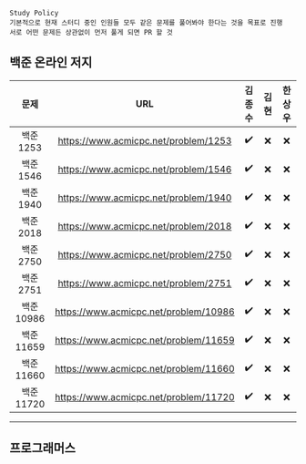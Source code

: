 ```
Study Policy
기본적으로 현재 스터디 중인 인원들 모두 같은 문제를 풀어봐야 한다는 것을 목표로 진행
서로 어떤 문제든 상관없이 먼저 풀게 되면 PR 할 것
```

## 백준 온라인 저지

| 문제 | URL | 김종수 | 김현 | 한상우| 
|:------------:|:-------------:|:-------------:|:-------------:|:-------------:|
|백준 1253  |https://www.acmicpc.net/problem/1253  |:heavy_check_mark:|:x:|:x:|
|백준 1546  |https://www.acmicpc.net/problem/1546  |:heavy_check_mark:|:x:|:x:|
|백준 1940  |https://www.acmicpc.net/problem/1940  |:heavy_check_mark:|:x:|:x:|
|백준 2018  |https://www.acmicpc.net/problem/2018  |:heavy_check_mark:|:x:|:x:|
|백준 2750  |https://www.acmicpc.net/problem/2750  |:heavy_check_mark:|:x:|:x:|
|백준 2751  |https://www.acmicpc.net/problem/2751  |:heavy_check_mark:|:x:|:x:|
|백준 10986 |https://www.acmicpc.net/problem/10986 |:heavy_check_mark:|:x:|:x:|
|백준 11659 |https://www.acmicpc.net/problem/11659 |:heavy_check_mark:|:x:|:x:|
|백준 11660 |https://www.acmicpc.net/problem/11660 |:heavy_check_mark:|:x:|:x:|
|백준 11720 |https://www.acmicpc.net/problem/11720 |:heavy_check_mark:|:x:|:x:|


---

## 프로그래머스

